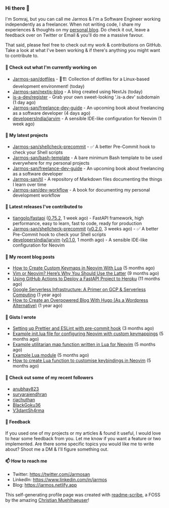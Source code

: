 ### Hi there 👋

I'm Somraj, but you can call me Jarmos & I'm a Software Engineer working independently as a freelancer. When not writing code, I share my experiences & thoughts on my [personal blog](https://jarmos.netlify.app). Do check it out, leave a feedback over on Twitter or Email & you'll do me a massive favour.

That said, please feel free to check out my work & contributions on GitHub. Take a look at what I've been working & if there's anything you might want to contribute to.

#### 👷 Check out what I'm currently working on

- [Jarmos-san/dotfiles](https://github.com/Jarmos-san/dotfiles) - 👷🏗️ Collection of dotfiles for a Linux-based development environment! (today)
- [Jarmos-san/nextjs-blog](https://github.com/Jarmos-san/nextjs-blog) - A blog created using NextJs (today)
- [is-a-dev/register](https://github.com/is-a-dev/register) - Grab your own sweet-looking &#39;.is-a.dev&#39; subdomain (1 day ago)
- [Jarmos-san/freelance-dev-guide](https://github.com/Jarmos-san/freelance-dev-guide) - An upcoming book about freelancing as a software developer (4 days ago)
- [developersIndia/jarvim](https://github.com/developersIndia/jarvim) - A sensible IDE-like configuration for Neovim (1 week ago)

#### 🌱 My latest projects

- [Jarmos-san/shellcheck-precommit](https://github.com/Jarmos-san/shellcheck-precommit) - ✅ A better Pre-Commit hook to check your Shell scripts
- [Jarmos-san/bash-template](https://github.com/Jarmos-san/bash-template) - A bare minimum Bash template to be used everywhere for my personal projects
- [Jarmos-san/freelance-dev-guide](https://github.com/Jarmos-san/freelance-dev-guide) - An upcoming book about freelancing as a software developer
- [Jarmos-san/til](https://github.com/Jarmos-san/til) - A repository of Markdown files documenting the things I learn over time
- [Jarmos-san/dev-workflow](https://github.com/Jarmos-san/dev-workflow) - A book for documenting my personal development workflow

#### 🔭 Latest releases I've contributed to

- [tiangolo/fastapi](https://github.com/tiangolo/fastapi) ([0.75.2](https://github.com/tiangolo/fastapi/releases/tag/0.75.2), 1 week ago) - FastAPI framework, high performance, easy to learn, fast to code, ready for production
- [Jarmos-san/shellcheck-precommit](https://github.com/Jarmos-san/shellcheck-precommit) ([v0.2.0](https://github.com/Jarmos-san/shellcheck-precommit/releases/tag/v0.2.0), 3 weeks ago) - ✅ A better Pre-Commit hook to check your Shell scripts
- [developersIndia/jarvim](https://github.com/developersIndia/jarvim) ([v0.1.0](https://github.com/developersIndia/jarvim/releases/tag/v0.1.0), 1 month ago) - A sensible IDE-like configuration for Neovim

#### 📜 My recent blog posts

- [How to Create Custom Keymaps in Neovim With Lua](https://blog.devgenius.io/create-custom-keymaps-in-neovim-with-lua-d1167de0f2c2?source=rss-dc888a4b021e------2) (5 months ago)
- [Vim or Neovim? Here’s Why You Should Use the Latter](https://blog.devgenius.io/vim-vs-neovim-26b856694566?source=rss-dc888a4b021e------2) (9 months ago)
- [Using GitHub Actions to Deploy a FastAPI Project to Heroku](https://blog.devgenius.io/using-github-actions-to-deploy-a-fastapi-project-to-heroku-8ae3f9046178?source=rss-dc888a4b021e------2) (11 months ago)
- [Google Serverless Infrastructure: A Primer on GCP &amp; Serverless Computing](https://blog.devgenius.io/google-serverless-infrastructure-ccfb2977482?source=rss-dc888a4b021e------2) (1 year ago)
- [How to Create an Overpowered Blog With Hugo (As a Wordpress Alternative)](https://blog.devgenius.io/how-to-create-an-overpowered-blog-with-hugo-as-a-wordpress-alternative-ee3771106b42?source=rss-dc888a4b021e------2) (1 year ago)

#### 📓 Gists I wrote

- [Setting up Prettier and ESLint with pre-commit hook](https://gist.github.com/ff499b57c9864c39ecd8c13d834c38c0) (3 months ago)
- [Example init.lua file for configuring Neovim with custom keymappings](https://gist.github.com/e45d83515724e8aff1cce4ed846b8d95) (5 months ago)
- [Example utilitarian map function written in Lua for Neovim](https://gist.github.com/c8bf40de6721b4a199799234be2c9f75) (5 months ago)
- [Example Lua module](https://gist.github.com/5e5614f609396ddba7a20c9c2ac29041) (5 months ago)
- [How to create Lua function to customise keybindings in Neovim](https://gist.github.com/d46605cd3a795513526448f36e0db18e) (5 months ago)

#### 👯 Check out some of my recent followers

- [anubhav823](https://github.com/anubhav823)
- [suryarajendhran](https://github.com/suryarajendhran)
- [rjachuthan](https://github.com/rjachuthan)
- [BlackGoku36](https://github.com/BlackGoku36)
- [V3dantSh4rma](https://github.com/V3dantSh4rma)

#### 💬 Feedback

If you used one of my projects or my articles & found it useful, I would love to hear some feedback from you. Let me know if you want a feature or two implemented. Are there some specific topics you would like me to write about? Shoot me a DM & I'll figure something out.

#### 📫 How to reach me

- Twitter: https://twitter.com/Jarmosan
- LinkedIn: https://www.linkedin.com/in/jarmos
- Blog: https://jarmos.netlify.app

This self-generating profile page was created with [readme-scribe](https://github.com/muesli/readme-scribe), a FOSS by the amazing [Christian Muehlhaeuser](https://github.com/muesli)!
